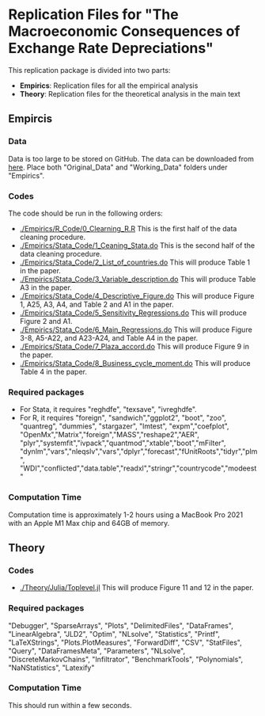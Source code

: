 # Replication Files for "The Macroeconomic Consequences of Exchange Rate Depreciations"

This replication package is divided into two parts:
* **Empirics**: Replication files for all the empirical analysis
* **Theory**: Replication files for the theoretical analysis in the main text

## Empircis
### Data
Data is too large to be stored on GitHub. The data can be downloaded from [here](https://www.dropbox.com/scl/fi/k8487v6oaaeurqtnj24om/Trilemma_Replication_Data_Files.zip?rlkey=mssvlv7xu2zph92mvb9htes7f&dl=1). Place both "Original_Data" and "Working_Data" folders under "Empirics". 
### Codes 
The code should be run in the following orders:
 * [./Empirics/R_Code/0_Clearning_R.R](./Empirics/R_Code/0_Cleaning_R.R)
   This is the first half of the data cleaning procedure.
 * [./Empirics/Stata_Code/1_Ceaning_Stata.do](./Empirics/Stata_Code/1_Ceaning_Stata.do)
   This is the second half of the data cleaning procedure.
 * [./Empirics/Stata_Code/2_List_of_countries.do](./Empirics/Stata_Code/2_List_of_countries.do)
   This will produce Table 1 in the paper.
 * [./Empirics/Stata_Code/3_Variable_description.do](./Empirics/Stata_Code/3_Variable_description.do)
   This will produce Table A3 in the paper.
 * [./Empirics/Stata_Code/4_Descriptive_Figure.do](./Empirics/Stata_Code/4_Descriptive_Figure.do)
   This will produce Figure 1, A25, A3, A4, and Table 2 and A1 in the paper.
 * [./Empirics/Stata_Code/5_Sensitivity_Regressions.do](./Empirics/Stata_Code/5_Sensitivity_Regressions.do)
   This will produce Figure 2 and A1.
 * [./Empirics/Stata_Code/6_Main_Regressions.do](./Empirics/Stata_Code/6_Main_Regressions.do)
   This will produce Figure 3-8, A5-A22, and A23-A24, and Table A4 in the paper.
 * [./Empirics/Stata_Code/7_Plaza_accord.do](./Empirics/Stata_Code/7_Plaza_accord.do)
   This will produce Figure 9 in the paper.
 * [./Empirics/Stata_Code/8_Business_cycle_moment.do](./Empirics/Stata_Code/8_Business_cycle_moment.do)
   This will produce Table 4 in the paper. 
### Required packages
* For Stata, it requires "reghdfe", "texsave", "ivreghdfe".
* For R, it requires "foreign", "sandwich","ggplot2", "boot", "zoo", 
                     "quantreg", "dummies", "stargazer", "lmtest", "expm","coefplot",
                     "OpenMx","Matrix","foreign","MASS","reshape2","AER",
                     "plyr","systemfit","ivpack","quantmod","xtable","boot","mFilter",
                     "dynlm","vars","nleqslv","vars","dplyr","forecast","fUnitRoots","tidyr","plm",
                     "WDI","conflicted","data.table","readxl","stringr","countrycode","modeest"
### Computation Time
Computation time is approximately 1-2 hours using a MacBook Pro 2021 with an Apple M1 Max chip and 64GB of memory. 


## Theory

### Codes
* [./Theory/Julia/Toplevel.jl](./Theory/Julia/Toplevel.jl)
  This will produce Figure 11 and 12 in the paper.
### Required packages
  "Debugger", "SparseArrays", "Plots", "DelimitedFiles", "DataFrames", "LinearAlgebra", "JLD2", "Optim", "NLsolve", "Statistics", "Printf", "LaTeXStrings", "Plots.PlotMeasures", "ForwardDiff", "CSV", "StatFiles", "Query",   "DataFramesMeta", "Parameters", "NLsolve", "DiscreteMarkovChains", "Infiltrator", "BenchmarkTools", "Polynomials", "NaNStatistics", "Latexify"
### Computation Time
 This should run within a few seconds.


